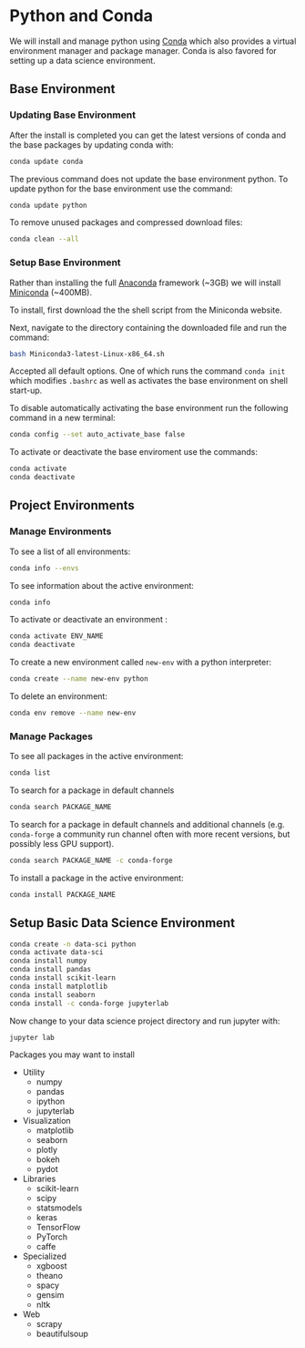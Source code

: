 # Python and Conda

We will install and manage python using [Conda](https://docs.conda.io) which also provides a virtual environment manager and package manager.
Conda is also favored for setting up a data science environment.

## Base Environment

### Updating Base Environment

After the install is completed you can get the latest versions of conda and the base packages by updating conda with:

```bash
conda update conda
```

The previous command does not update the base environment python.
To update python for the base environment use the command:

```bash
conda update python
```

To remove unused packages and compressed download files:

```bash
conda clean --all
```

### Setup Base Environment

Rather than installing the full [Anaconda](https://www.anaconda.com) framework (~3GB) we will install [Miniconda](https://docs.conda.io/en/latest/miniconda.html) (~400MB).

To install, first download the the shell script from the Miniconda website.

Next, navigate to the directory containing the downloaded file and run the command:

```bash
bash Miniconda3-latest-Linux-x86_64.sh
```

Accepted all default options.
One of which runs the command `conda init` which modifies `.bashrc` as well as activates the base environment on shell start-up.

To disable automatically activating the base environment run the following command in a new terminal:

```bash
conda config --set auto_activate_base false
```

To activate or deactivate the base enviroment use the commands:

```bash
conda activate
conda deactivate
```

## Project Environments

### Manage Environments

To see a list of all environments:

```bash
conda info --envs
```

To see information about the active environment:

```bash
conda info
```

To activate or deactivate an environment :

```bash
conda activate ENV_NAME
conda deactivate
```

To create a new environment called `new-env` with a python interpreter:

```bash
conda create --name new-env python
```

To delete an environment:

```bash
conda env remove --name new-env
```

### Manage Packages

To see all packages in the active environment:

```bash
conda list
```

To search for a package in default channels

```bash
conda search PACKAGE_NAME
```

To search for a package in default channels and additional channels (e.g. `conda-forge` a community run channel often with more recent versions, but possibly less GPU support).

```bash
conda search PACKAGE_NAME -c conda-forge
```

To install a package in the active environment:

```bash
conda install PACKAGE_NAME
```

## Setup Basic Data Science Environment

```bash
conda create -n data-sci python
conda activate data-sci
conda install numpy
conda install pandas
conda install scikit-learn
conda install matplotlib
conda install seaborn
conda install -c conda-forge jupyterlab
```

Now change to your data science project directory and run jupyter with:

```bash
jupyter lab
```

Packages you may want to install
- Utility
  - numpy
  - pandas
  - ipython
  - jupyterlab
- Visualization
  - matplotlib
  - seaborn
  - plotly
  - bokeh
  - pydot
- Libraries
  - scikit-learn
  - scipy
  - statsmodels
  - keras
  - TensorFlow
  - PyTorch
  - caffe
- Specialized
  - xgboost
  - theano
  - spacy
  - gensim
  - nltk
- Web
  - scrapy
  - beautifulsoup